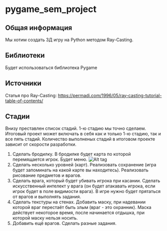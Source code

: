 # pygame_sem_project

## Общая информация
Мы хотим создать 3Д игру на Python методом Ray-Casting.

## Библиотеки
Будет использоваться библиотека Pygame

## Источники
Статья про Ray-Casting: https://permadi.com/1996/05/ray-casting-tutorial-table-of-contents/

## Стадии
Внизу преставлен список стадий. 1-ю стадию мы точно сделаем.
Итоговый проект может включать в себя как и только 1-ю стадию, так и все пять стадий. 
Количество выполненых стадий в итоговом проекте зависит от скорости разработки.

1. Сделать бродилку. В бродилке будет карта по которой перемящается игрок. Будет меню.
![Alt tag](https://upload.wikimedia.org/wikipedia/commons/e/e7/Simple_raycasting_with_fisheye_correction.gif)
2. Сделать несколько уровней (карт). Реализовать сохранение (игра будет запоминать на какой карте вы находитесь). Реализовать рисование предметов и врагов.
3. Сделать врага, который будет убивать игрока при касании. Сделать искусственный интелект у врага (он будет атакавать игрока, если игрок будет в поле видимости врага).
   В игре нужно будет прятаться от врагов и выполнять задания.
4. Сделать текстуры на стенах.
   Добавить маску, при надевании которой враг перестаёт быть злым (враг - это охранник). Маска действует некоторое время, после начинается отдышка, при которой маску нельзя носить.
5. Добавить ещё врагов. Сделать разные задания. 
